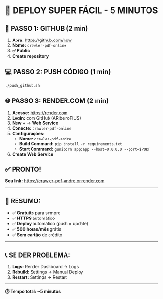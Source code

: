 # 🚀 **DEPLOY SUPER FÁCIL - 5 MINUTOS**

## 📱 **PASSO 1: GITHUB (2 min)**
1. **Abra:** https://github.com/new
2. **Nome:** `crawler-pdf-online`
3. **✅ Public** 
4. **Create repository**

## 💻 **PASSO 2: PUSH CÓDIGO (1 min)**
```bash
./push_github.sh
```

## 🌐 **PASSO 3: RENDER.COM (2 min)**
1. **Acesse:** https://render.com
2. **Login:** com GitHub (ARibeiroFIUS)
3. **New +** → **Web Service**
4. **Conecte:** `crawler-pdf-online`
5. **Configurações:**
   - **Name:** `crawler-pdf-andre`
   - **Build Command:** `pip install -r requirements.txt`
   - **Start Command:** `gunicorn app:app --host=0.0.0.0 --port=$PORT`
6. **Create Web Service**

## ✅ **PRONTO!**
**Seu link:** https://crawler-pdf-andre.onrender.com

---

## 🎯 **RESUMO:**
- ✅ **Gratuito** para sempre
- ✅ **HTTPS** automático  
- ✅ **Deploy** automático (push = update)
- ✅ **500 horas/mês** grátis
- ✅ **Sem cartão** de crédito

---

## 📞 **SE DER PROBLEMA:**
1. **Logs:** Render Dashboard → Logs
2. **Rebuild:** Settings → Manual Deploy  
3. **Restart:** Settings → Restart

---

**⏱️ Tempo total: ~5 minutos** 